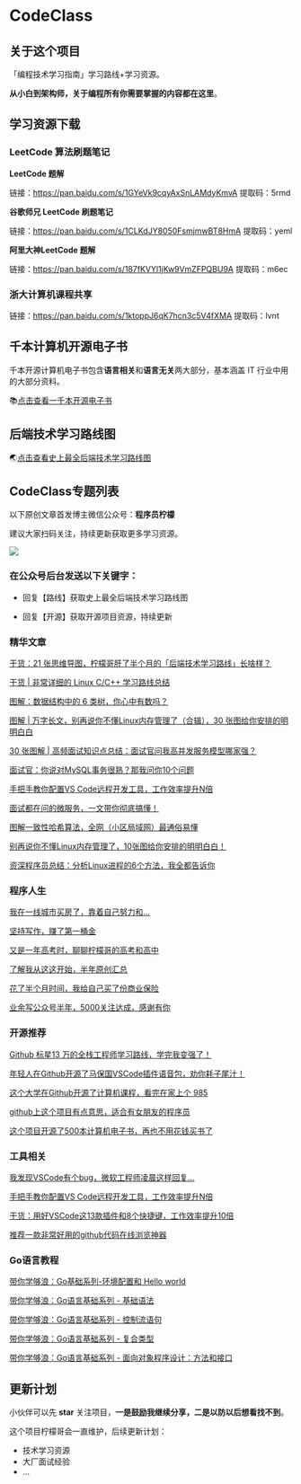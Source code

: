 # CodeClass
## 关于这个项目

「编程技术学习指南」学习路线+学习资源。

**从小白到架构师，关于编程所有你需要掌握的内容都在这里**。


## 学习资源下载

### LeetCode 算法刷题笔记

**LeetCode 题解**

链接：https://pan.baidu.com/s/1GYeVk9cqyAxSnLAMdyKmvA 
提取码：5rmd 

**谷歌师兄 LeetCode 刷题笔记**

链接：https://pan.baidu.com/s/1CLKdJY8050FsmjmwBT8HmA 
提取码：yeml 

**阿里大神LeetCode 题解**

链接：https://pan.baidu.com/s/187fKVYl1jKw9VmZFPQBU9A 
提取码：m6ec 

### 浙大计算机课程共享

链接：https://pan.baidu.com/s/1ktoppJ6qK7hcn3c5V4fXMA 
提取码：lvnt 


## 千本计算机开源电子书

千本开源计算机电子书包含**语言相关**和**语言无关**两大部分，基本涵盖 IT 行业中用的大部分资料。

📚[点击查看一千本开源电子书](./1000本开源电子书.md)


## 后端技术学习路线图

 :earth_asia:[点击查看史上最全后端技术学习路线图](./后端技术学习路线高清思维导图.md)



## CodeClass专题列表

以下原创文章首发博主微信公众号：**程序员柠檬**

建议大家扫码关注，持续更新获取更多学习资源。

![](https://cdn.jsdelivr.net/gh/lemonchann/images/gzh/搜一搜公众号推广物料图片-png/8cm.jpg)

### 在公众号后台发送以下关键字：

- 回复【路线】获取史上最全后端技术学习路线图

- 回复【开源】获取开源项目资源，持续更新

  

### 精华文章

[干货：21 张思维导图，柠檬哥肝了半个月的「后端技术学习路线」长啥样？](https://mp.weixin.qq.com/s/tR8FubbsXnZNiIc8F94zCw)

[干货 | 非常详细的 Linux C/C++ 学习路线总结](https://mp.weixin.qq.com/s/LYfsChbmFRH1B3s_j0vIAQ)

[图解：数据结构中的 6 类树，你心中有数吗？](https://mp.weixin.qq.com/s/3u6I8XSmp_M8wIw__tDrLQ)

[图解 | 万字长文，别再说你不懂Linux内存管理了（合辑），30 张图给你安排的明明白白](https://mp.weixin.qq.com/s/oXy-0lkIr3dFjEi2t6mCNQ)

[30 张图解 | 高频面试知识点总结：面试官问我高并发服务模型哪家强？](https://mp.weixin.qq.com/s/_XPzjzM6Tp1KoeYJBOOTCg)

[面试官：你说对MySQL事务很熟？那我问你10个问题](https://mp.weixin.qq.com/s/gAttYA4XfZHwOcYkzyMRZQ)

[手把手教你配置VS Code远程开发工具，工作效率提升N倍](https://mp.weixin.qq.com/s/AR9BbYG4t8nKvhWihaEgvg)

[面试都在问的微服务，一文带你彻底搞懂！](https://mp.weixin.qq.com/s/avX_QOftWNHNfY3bqBzS9Q)

[图解一致性哈希算法，全网（小区局域网）最通俗易懂](https://mp.weixin.qq.com/s/B12hLa3ss5hyQY4VrGZ13g)

[别再说你不懂Linux内存管理了，10张图给你安排的明明白白！](https://mp.weixin.qq.com/s/CLfyUvoQf1Tp6mx-l3dwEg)

[资深程序员总结：分析Linux进程的6个方法，我全都告诉你](https://mp.weixin.qq.com/s/5dseqVxv-45bfmI8Yvh7TQ)



### 程序人生

[我在一线城市买房了，靠着自己努力和...](https://mp.weixin.qq.com/s/kN1jpWByBs2ztg44ZDKWKQ)

[坚持写作，赚了第一桶金](https://mp.weixin.qq.com/s/5HoMETUZjhN7d8i5SI6ugQ)

[又是一年高考时，聊聊柠檬哥的高考和高中](https://mp.weixin.qq.com/s/0Ku8_k0ABvMYKJx57N7eDQ)

[了解我从这这开始，半年原创汇总](https://mp.weixin.qq.com/s/wdD4LFsR_IilPBTIxWpJ2A)

[花了半个月时间，我给自己买了份商业保险](https://mp.weixin.qq.com/s/cIm_W3RgoKJwecRY9oMPlQ)

[业余写公众号半年，5000关注达成，感谢有你](https://mp.weixin.qq.com/s/SRuULZ-hqtkg059xbKb9Sw)



### 开源推荐

[Github 标星13 万的全栈工程师学习路线，学完我变强了！](https://mp.weixin.qq.com/s?__biz=MzkwOTE2OTY1Nw==&mid=2247488191&idx=1&sn=2ecc8176efba2c4c8bb130146dad1b00&chksm=c13f9429f6481d3f2a9e5d018cecb6df3cae7573c6b593e03a4b1b01beed9e5ad03f9515614a&token=448353026&lang=zh_CN#rd)

[年轻人在Github开源了马保国VSCode插件语音包，劝你耗子尾汁！](https://mp.weixin.qq.com/s?__biz=MzkwOTE2OTY1Nw==&mid=2247487639&idx=1&sn=9a5583338bf481037e4ae6849e724b41&chksm=c13f9601f6481f17a989b1827b4ba3636b818bf6eb0a02d195a92ae7d122fdec2bde055e8e89&token=448353026&lang=zh_CN#rd)

[这个大学在Github开源了计算机课程，看完在家上个 985](https://mp.weixin.qq.com/s?__biz=MzkwOTE2OTY1Nw==&mid=2247487325&idx=1&sn=cd5d00a26cd217ff76807d4f5f635184&chksm=c13f89cbf64800dd26d49cc211ccf726b3cc10c495f3e1b6f46008cb8962312757149770c870&token=448353026&lang=zh_CN#rd)

[github上这个项目有点意思，适合有女朋友的程序员](https://mp.weixin.qq.com/s?__biz=MzkwOTE2OTY1Nw==&mid=2247487128&idx=1&sn=d29aca5ee384f962939bff7cecd1a1e2&chksm=c13f880ef6480118b66ce55c7a463d8c99666af082ce2475467f58d600ee472c9db5b89586a9&token=448353026&lang=zh_CN#rd)

[这个项目开源了500本计算机电子书，再也不用花钱买书了](https://mp.weixin.qq.com/s?__biz=MzkwOTE2OTY1Nw==&mid=2247487363&idx=1&sn=eb3ae15dfcff9a5989ef65b3faf53c27&chksm=c13f8915f64800038f72a6fa6829e2c1542671e0eee221db9eb8a13d78d2be9ed94fdde9f6f9&token=448353026&lang=zh_CN#rd)



### 工具相关

[我发现VSCode有个bug，微软工程师凌晨这样回复...](https://mp.weixin.qq.com/s/TO_vC7rEgEsAmXNNNQRF0g)

[手把手教你配置VS Code远程开发工具，工作效率提升N倍](https://mp.weixin.qq.com/s/AR9BbYG4t8nKvhWihaEgvg)

[干货：用好VSCode这13款插件和8个快捷键，工作效率提升10倍](https://mp.weixin.qq.com/s/UdO_7UlSQZiJGzmbi0xGTA)

[推荐一款非常好用的github代码在线浏览神器](https://mp.weixin.qq.com/s/ziCjBH8Rz7jQDgSi6t_pzA)



### Go语言教程

[带你学够浪：Go基础系列-环境配置和 Hello world](https://mp.weixin.qq.com/s?__biz=MzkwOTE2OTY1Nw==&mid=2247486885&idx=1&sn=61d69eb819948f0c6330ed698ad628a2&chksm=c13f8b33f64802257b14c3db2d1309a6296584d81d196394fafec03a7f6ef0594206d327a324&token=448353026&lang=zh_CN#rd)

[带你学够浪：Go语言基础系列 - 基础语法](https://mp.weixin.qq.com/s?__biz=MzkwOTE2OTY1Nw==&mid=2247486882&idx=1&sn=99b132c0dbbcc9a550faa58b4448cd98&chksm=c13f8b34f648022299e2105f44965d758c81f00ba73843609f8287b616ec4f0468f6ef948d8d&token=448353026&lang=zh_CN#rd)

[带你学够浪：Go语言基础系列 - 控制流语句](https://mp.weixin.qq.com/s?__biz=MzkwOTE2OTY1Nw==&mid=2247486880&idx=1&sn=ff0ea9c88cfe61a073677d29238e4f48&chksm=c13f8b36f64802203b167459f7add73b09579415b54ac375110e9986a5334f0f13ff61426db9&token=448353026&lang=zh_CN#rd)

[带你学够浪：Go语言基础系列 - 复合类型](https://mp.weixin.qq.com/s?__biz=MzkwOTE2OTY1Nw==&mid=2247486879&idx=1&sn=4b5c0ae3865784f135f8121fc802e06b&chksm=c13f8b09f648021fb2c07477fe2a5c6862c11e3b16893f89d56e4c8deb5980368a595a101576&token=448353026&lang=zh_CN#rd)

[带你学够浪：Go语言基础系列 - 面向对象程序设计：方法和接口](https://mp.weixin.qq.com/s?__biz=MzkwOTE2OTY1Nw==&mid=2247486876&idx=1&sn=c0345a7b21677d2ee92b989a85824821&chksm=c13f8b0af648021ce63ba062b511118be908027f296393c791d2274c4c4355e4b3395c0753b6&token=448353026&lang=zh_CN#rd)



## 更新计划

小伙伴可以先 **star** 关注项目，**一是鼓励我继续分享，二是以防以后想看找不到**。

这个项目柠檬哥会一直维护，后续更新计划：

- 技术学习资源
- 大厂面试经验
- ...



